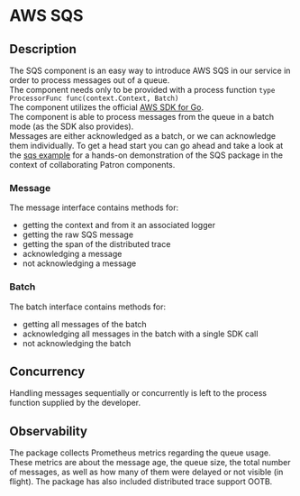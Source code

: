# AWS SQS

## Description

The SQS component is an easy way to introduce AWS SQS in our service in order to process messages out of a queue.  
The component needs only to be provided with a process function `type ProcessorFunc func(context.Context, Batch)`  
The component utilizes the official [AWS SDK for Go](http://github.com/aws/aws-sdk-go-v2/).  
The component is able to process messages from the queue in a batch mode (as the SDK also provides).  
Messages are either acknowledged as a batch, or we can acknowledge them individually.
To get a head start you can go ahead and take a look at the [sqs example](/examples/sqs/main.go) for a hands-on demonstration of the SQS package in the context of collaborating Patron components.

### Message

The message interface contains methods for:

- getting the context and from it an associated logger
- getting the raw SQS message
- getting the span of the distributed trace
- acknowledging a message
- not acknowledging a message

### Batch

The batch interface contains methods for:

- getting all messages of the batch
- acknowledging all messages in the batch with a single SDK call
- not acknowledging the batch

## Concurrency

Handling messages sequentially or concurrently is left to the process function supplied by the developer.

## Observability

The package collects Prometheus metrics regarding the queue usage. These metrics are about the message age, the queue size, the total number of messages, as well as how many of them were delayed or not visible (in flight).
The package has also included distributed trace support OOTB.

